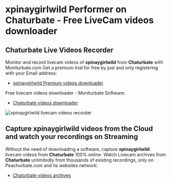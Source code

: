 # xpinaygirlwild Performer on Chaturbate - Free LiveCam videos downloader

## Chaturbate Live Videos Recorder

Monitor and record livecam videos of **xpinaygirlwild** from **Chaturbate** with Moniturbate.com
Get a premium trial for free by just and only registering with your Email address:
* [xpinaygirlwild Premium videos downloader](https://moniturbate.com/request-demo-licence-key.html)

Free livecam videos downloader - Moniturbate Software:
* [Chaturbate videos downloader](https://moniturbate.com/moniturbate-download-software.html)

![xpinaygirlwild livecam videos recorder](https://peachurnet.com/templates/moniturbate-software.png)


## Capture xpinaygirlwild videos from the Cloud and watch your recordings on Streaming

Without the need of downloading a software, capture **xpinaygirlwild** livecam videos from **Chaturbate** 100% online.
Watch Livecam archives from **Chaturbate** unlimitedly from thousands of existing recordings, only on Peachurbate.com and its websites network:
* [Chaturbate videos archives](https://peachurnet.com/)